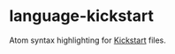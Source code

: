 # language-kickstart

Atom syntax highlighting for [Kickstart] files.


[Kickstart]: https://github.com/rhinstaller/pykickstart/blob/master/docs/kickstart-docs.rst
<!---
![A screenshot of your package](https://f.cloud.github.com/assets/69169/2290250/c35d867a-a017-11e3-86be-cd7c5bf3ff9b.gif)
-->
